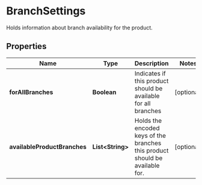 

# BranchSettings

Holds information about branch availability for the product.
## Properties

Name | Type | Description | Notes
------------ | ------------- | ------------- | -------------
**forAllBranches** | **Boolean** | Indicates if this product should be available for all branches |  [optional]
**availableProductBranches** | **List&lt;String&gt;** | Holds the encoded keys of the branches this product should be available for. |  [optional]



